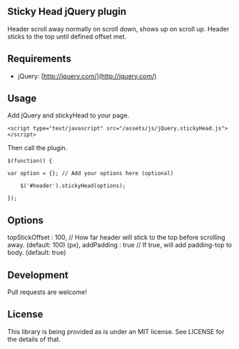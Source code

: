 ## Sticky Head jQuery plugin
Header scroll away normally on scroll down, shows up on scroll up. Header sticks to the top until defined offset met.


## Requirements

- jQuery: [http://jquery.com/](http://jquery.com/)

## Usage

Add jQuery and stickyHead to your page.

  <script src="https://ajax.googleapis.com/ajax/libs/jquery/3.0.0/jquery.min.js"></script>
	<script type="text/javascript" src="/assets/js/jQuery.stickyHead.js"></script>

Then call the plugin.

	$(function() {

    var option = {}; // Add your options here (optional)

		$('#header').stickyHead(options);

	});

## Options

  topStickOffset : 100, // How far header will stick to the top before scrolling away. (default: 100) (px),
  addPadding : true // If true, will add padding-top to body. (default: true)

## Development

Pull requests are welcome!

## License

This library is being provided as is under an MIT license. See LICENSE for the details of that.
